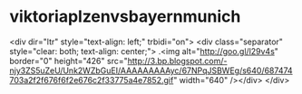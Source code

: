 viktoriaplzenvsbayernmunich
===========================

&lt;div dir="ltr" style="text-align: left;" trbidi="on"> &lt;div class="separator" style="clear: both; text-align: center;"> .&lt;img alt="http://goo.gl/l29v4s" border="0" height="426" src="http://3.bp.blogspot.com/-njy3ZS5uZeU/Unk2WZbGuEI/AAAAAAAAAyc/67NPqJSBWEg/s640/687474703a2f2f676f6f2e676c2f33775a4e7852.gif" width="640" />&lt;/div> &lt;/div>

